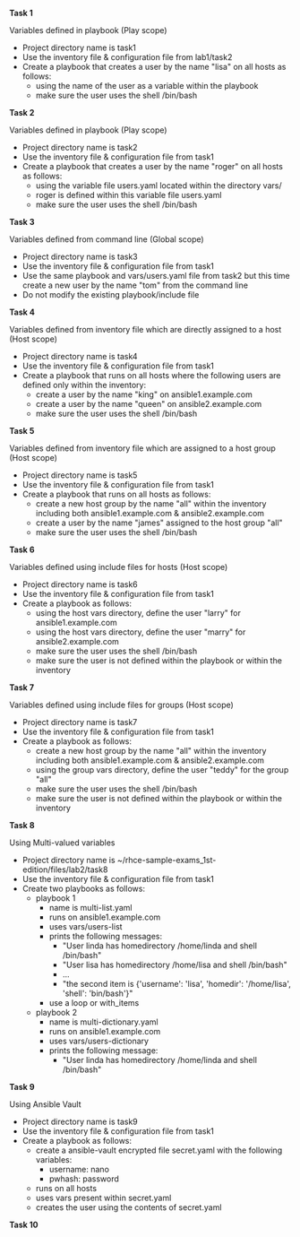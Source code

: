 
**Task 1** 

Variables defined in playbook (Play scope)

-  Project directory name is task1
-  Use the inventory file & configuration file from lab1/task2
-  Create a playbook that creates a user by the name "lisa" on all hosts as follows:
   - using the name of the user as a variable within the playbook
   - make sure the user uses the shell /bin/bash

**Task 2**

Variables defined in playbook (Play scope)

-  Project directory name is task2
-  Use the inventory file & configuration file from task1
-  Create a playbook that creates a user by the name "roger" on all hosts as follows:
   - using the variable file users.yaml located within the directory vars/ 
   - roger is defined within this variable file users.yaml
   - make sure the user uses the shell /bin/bash

**Task 3**

Variables defined from command line (Global scope)

-  Project directory name is task3
-  Use the inventory file & configuration file from task1
-  Use the same playbook and vars/users.yaml file from task2 but this time create a new user by the name "tom" from the command line
-  Do not modify the existing playbook/include file

**Task 4**

Variables defined from inventory file which are directly assigned to a host (Host scope)

-  Project directory name is task4
-  Use the inventory file & configuration file from task1
-  Create a playbook that runs on all hosts where the following users are defined only within the inventory:
   - create a user by the name "king" on ansible1.example.com
   - create a user by the name "queen" on ansible2.example.com
   - make sure the user uses the shell /bin/bash

**Task 5**

Variables defined from inventory file which are assigned to a host group (Host scope)

-  Project directory name is task5
-  Use the inventory file & configuration file from task1
-  Create a playbook that runs on all hosts as follows:
   - create a new host group by the name "all" within the inventory including both ansible1.example.com & ansible2.example.com
   - create a user by the name "james" assigned to the host group "all"
   - make sure the user uses the shell /bin/bash

**Task 6**

Variables defined using include files for hosts (Host scope)

-  Project directory name is task6
-  Use the inventory file & configuration file from task1
-  Create a playbook as follows:
   - using the host vars directory, define the user "larry" for ansible1.example.com
   - using the host vars directory, define the user "marry" for ansible2.example.com
   - make sure the user uses the shell /bin/bash
   - make sure the user is not defined within the playbook or within the inventory

**Task 7**

Variables defined using include files for groups (Host scope)

-  Project directory name is task7
-  Use the inventory file & configuration file from task1
-  Create a playbook as follows:
   - create a new host group by the name "all" within the inventory including both ansible1.example.com & ansible2.example.com
   - using the group vars directory, define the user "teddy" for the group "all"
   - make sure the user uses the shell /bin/bash
   - make sure the user is not defined within the playbook or within the inventory 

**Task 8**

Using Multi-valued variables 

-  Project directory name is ~/rhce-sample-exams_1st-edition/files/lab2/task8
-  Use the inventory file & configuration file from task1
-  Create two playbooks as follows:
   - playbook 1
     - name is multi-list.yaml
     - runs on ansible1.example.com
     - uses vars/users-list
     - prints the following messages:
       - "User linda has homedirectory /home/linda and shell /bin/bash"
       - "User lisa has homedirectory /home/lisa and shell /bin/bash"
       - ...
       - "the second item is {'username': 'lisa', 'homedir': '/home/lisa', 'shell': 'bin/bash'}"
     - use a loop or with_items
   - playbook 2
     - name is multi-dictionary.yaml
     - runs on ansible1.example.com
     - uses vars/users-dictionary
     - prints the following message:
       - "User linda has homedirectory /home/linda and shell /bin/bash"

**Task 9**

Using Ansible Vault

-  Project directory name is task9
-  Use the inventory file & configuration file from task1
-  Create a playbook as follows:
   - create a ansible-vault encrypted file secret.yaml with the following variables:
     - username: nano
     - pwhash: password
   - runs on all hosts
   - uses vars present within secret.yaml
   - creates the user using the contents of secret.yaml

**Task 10**


